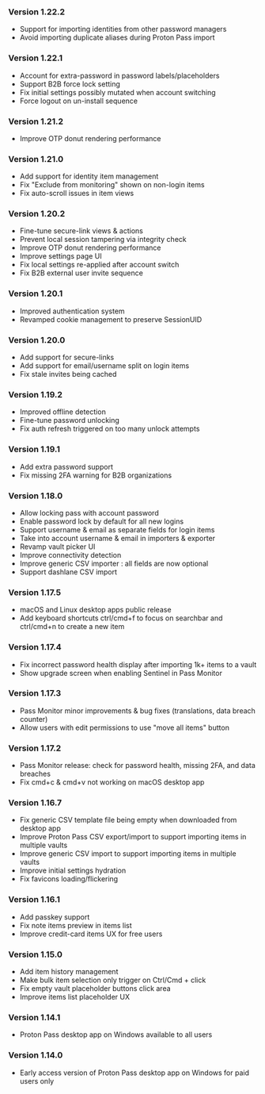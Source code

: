 ### Version 1.22.2

-   Support for importing identities from other password managers
-   Avoid importing duplicate aliases during Proton Pass import

### Version 1.22.1

-   Account for extra-password in password labels/placeholders
-   Support B2B force lock setting
-   Fix initial settings possibly mutated when account switching
-   Force logout on un-install sequence

### Version 1.21.2

-   Improve OTP donut rendering performance

### Version 1.21.0

-   Add support for identity item management
-   Fix "Exclude from monitoring" shown on non-login items
-   Fix auto-scroll issues in item views

### Version 1.20.2

-   Fine-tune secure-link views & actions
-   Prevent local session tampering via integrity check
-   Improve OTP donut rendering performance
-   Improve settings page UI
-   Fix local settings re-applied after account switch
-   Fix B2B external user invite sequence

### Version 1.20.1

-   Improved authentication system
-   Revamped cookie management to preserve SessionUID

### Version 1.20.0

-   Add support for secure-links
-   Add support for email/username split on login items
-   Fix stale invites being cached

### Version 1.19.2

-   Improved offline detection
-   Fine-tune password unlocking
-   Fix auth refresh triggered on too many unlock attempts

### Version 1.19.1

-   Add extra password support
-   Fix missing 2FA warning for B2B organizations

### Version 1.18.0

-   Allow locking pass with account password
-   Enable password lock by default for all new logins
-   Support username & email as separate fields for login items
-   Take into account username & email in importers & exporter
-   Revamp vault picker UI
-   Improve connectivity detection
-   Improve generic CSV importer : all fields are now optional
-   Support dashlane CSV import

### Version 1.17.5

-   macOS and Linux desktop apps public release
-   Add keyboard shortcuts ctrl/cmd+f to focus on searchbar and ctrl/cmd+n to create a new item

### Version 1.17.4

-   Fix incorrect password health display after importing 1k+ items to a vault
-   Show upgrade screen when enabling Sentinel in Pass Monitor

### Version 1.17.3

-   Pass Monitor minor improvements & bug fixes (translations, data breach counter)
-   Allow users with edit permissions to use "move all items" button

### Version 1.17.2

-   Pass Monitor release: check for password health, missing 2FA, and data breaches
-   Fix cmd+c & cmd+v not working on macOS desktop app

### Version 1.16.7

-   Fix generic CSV template file being empty when downloaded from desktop app
-   Improve Proton Pass CSV export/import to support importing items in multiple vaults
-   Improve generic CSV import to support importing items in multiple vaults
-   Improve initial settings hydration
-   Fix favicons loading/flickering

### Version 1.16.1

-   Add passkey support
-   Fix note items preview in items list
-   Improve credit-card items UX for free users

### Version 1.15.0

-   Add item history management
-   Make bulk item selection only trigger on Ctrl/Cmd + click
-   Fix empty vault placeholder buttons click area
-   Improve items list placeholder UX

### Version 1.14.1

-   Proton Pass desktop app on Windows available to all users

### Version 1.14.0

-   Early access version of Proton Pass desktop app on Windows for paid users only
